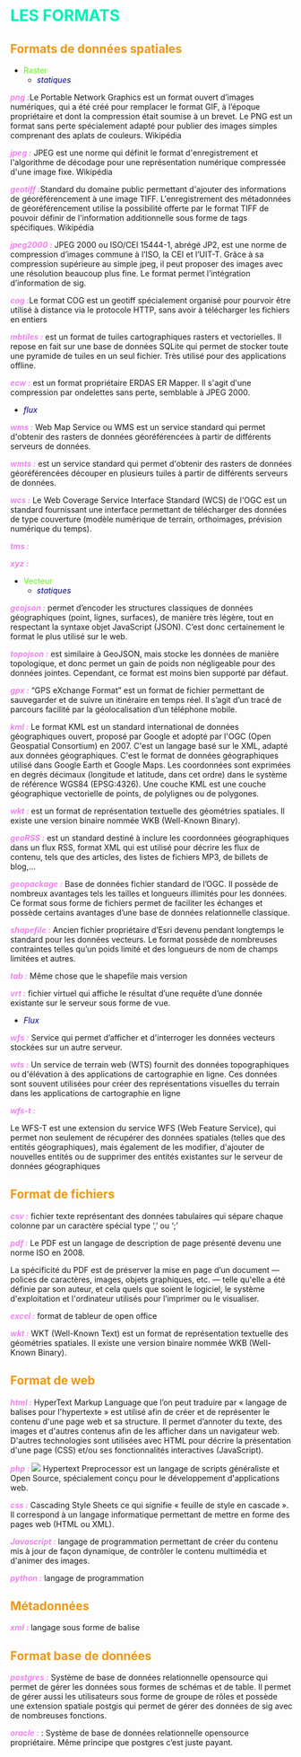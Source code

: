 # <span style="color:#00F0B8"> LES FORMATS </span>



## <span style="color:#F0970E"> Formats de données spatiales </span>
* <span style="color:#62F013"> Raster  </span>
  *  <span style="color:#000080">_statiques_</span>

<span style="color:violet"> **_png :_**</span>Le Portable Network Graphics est un format ouvert d’images numériques, qui a été créé pour remplacer le format GIF, à l’époque propriétaire et dont la compression était soumise à un brevet. Le PNG est un format sans perte spécialement adapté pour publier des images simples comprenant des aplats de couleurs. Wikipédia

<span style="color:violet"> **_jpeg :_**</span> JPEG est une norme qui définit le format d'enregistrement et l'algorithme de décodage pour une représentation numérique compressée d'une image fixe. Wikipédia

<span style="color:violet"> **_geotiff :_**</span>Standard du domaine public permettant d'ajouter des informations de géoréférencement à une image TIFF. L'enregistrement des métadonnées de géoréférencement utilise la possibilité offerte par le format TIFF de pouvoir définir de l'information additionnelle sous forme de tags spécifiques. Wikipédia

<span style="color:violet"> **_jpeg2000 :_**</span> JPEG 2000 ou ISO/CEI 15444-1, abrégé JP2, est une norme de compression d’images commune à l’ISO, la CEI et l’UIT-T. Grâce à sa compression supérieure au simple jpeg, il peut proposer des images avec une résolution beaucoup plus fine. Le format permet l’intégration d’information de sig.

<span style="color:violet"> **_cog :_**</span>Le format COG est un geotiff spécialement organisé pour pourvoir être utilisé à distance via le protocole HTTP, sans avoir à télécharger les fichiers en entiers

<span style="color:violet"> **_mbtiles :_**</span> est un format de tuiles cartographiques rasters et vectorielles. Il repose en fait sur une base de données SQLite qui permet de stocker toute une pyramide de tuiles en un seul fichier. Très utilisé pour des applications offline.

<span style="color:violet"> **_ecw :_**</span> est un format propriétaire ERDAS ER Mapper. Il s'agit d'une compression par ondelettes sans perte, semblable à JPEG 2000.



  *  <span style="color:#000080">_flux_</span>


<span style="color:violet"> **_wms :_**</span> Web Map Service ou WMS est un service standard qui permet d'obtenir des rasters de données géoréférencées à partir de différents serveurs de données.

<span style="color:violet"> **_wmts :_**</span> est un service standard qui permet d'obtenir des rasters de données géoréférencées découper en plusieurs tuiles à partir de différents serveurs de données. 

<span style="color:violet"> **_wcs :_**</span> Le Web Coverage Service Interface Standard (WCS) de l'OGC est un standard fournissant une interface permettant de télécharger des données de type couverture (modèle numérique de terrain, orthoimages, prévision numérique du temps).

<span style="color:violet"> **_tms :_**</span>

<span style="color:violet"> **_xyz :_**</span>

* <span style="color:#62F013"> Vecteur </span>
  *  <span style="color:#000080">_statiques_</span>

<span style="color:violet"> **_geojson :_**</span> permet d’encoder les structures classiques de données géographiques (point, lignes, surfaces), de manière très légère, tout en respectant la syntaxe objet JavaScript (JSON). C’est donc certainement le format le plus utilisé sur le web.

<span style="color:violet"> **_topojson :_**</span> est similaire à GeoJSON, mais stocke les données de manière topologique, et donc permet un gain de poids non négligeable pour des données jointes. Cependant, ce format est moins bien supporté par défaut.

<span style="color:violet"> **_gpx :_**</span> “GPS eXchange Format” est un format de fichier permettant de sauvegarder et de suivre un itinéraire en temps réel. Il s’agit d’un tracé de parcours facilité par la géolocalisation d’un téléphone mobile.

<span style="color:violet"> **_kml :_**</span> Le format KML est un standard international de données géographiques ouvert, proposé par Google et adopté par l'OGC (Open Geospatial Consortium) en 2007. C'est un langage basé sur le XML, adapté aux données géographiques. C'est le format de données géographiques utilisé dans Google Earth et Google Maps. 
Les coordonnées sont exprimées en degrés décimaux (longitude et latitude, dans cet ordre) dans le système de référence WGS84 (EPSG:4326). Une couche KML est une couche géographique vectorielle de points, de polylignes ou de polygones.


<span style="color:violet"> **_wkt :_**</span> est un format de représentation textuelle des géométries spatiales. Il existe une version binaire nommée WKB (Well-Known Binary).

<span style="color:violet"> **_geoRSS :_**</span> est un standard destiné à inclure les coordonnées géographiques dans un flux RSS, format XML qui est utilisé pour décrire les flux de contenu, tels que des articles, des listes de fichiers MP3, de billets de blog,...

<span style="color:violet"> **_geopackage :_**</span> Base de données fichier standard de l’OGC. Il possède de nombreux avantages tels les tailles et longueurs illimités pour les données. Ce format sous forme de fichiers permet de faciliter les échanges et possède certains avantages d’une base de données relationnelle classique.

<span style="color:violet"> **_shapefile :_**</span> Ancien fichier propriétaire d’Esri devenu pendant longtemps le standard pour les données vecteurs. Le format possède de nombreuses contraintes telles qu’un poids limité et des longueurs de nom de champs limitées et autres.

<span style="color:violet"> **_tab :_**</span>  Même chose que le shapefile mais version  

<span style="color:violet"> **_vrt :_**</span> fichier virtuel qui affiche le résultat d’une requête d’une donnée existante sur le serveur sous forme de vue. 



  *  <span style="color:#000080">_Flux_</span>

<span style="color:violet"> **_wfs :_**</span> Service qui permet d’afficher et d'interroger les données vecteurs stockées sur un autre serveur.

<span style="color:violet"> **_wts :_**</span> Un service de terrain web (WTS) fournit des données topographiques ou d'élévation à des applications de cartographie en ligne. Ces données sont souvent utilisées pour créer des représentations visuelles du terrain dans les applications de cartographie en ligne

<span style="color:violet"> **_wfs-t :_**</span>

Le WFS-T est une extension du service WFS (Web Feature Service), qui permet non seulement de récupérer des données spatiales (telles que des entités géographiques), mais également de les modifier, d'ajouter de nouvelles entités ou de supprimer des entités existantes sur le serveur de données géographiques


## <span style="color:#F0970E"> Format de fichiers  </span>

<span style="color:violet"> **_csv :_**</span> fichier texte représentant des données tabulaires qui sépare chaque colonne par un caractère spécial type ‘,’ ou ‘;’

<span style="color:violet"> **_pdf :_**</span> Le PDF est un langage de description de page présenté devenu une norme ISO en 2008.

La spécificité du PDF est de préserver la mise en page d’un document — polices de caractères, images, objets graphiques, etc. — telle qu'elle a été définie par son auteur, et cela quels que soient le logiciel, le système d'exploitation et l'ordinateur utilisés pour l’imprimer ou le visualiser.

<span style="color:violet"> **_excel :_**</span> format de tableur de open office

<span style="color:violet"> **_wkt :_**</span> WKT (Well-Known Text) est un format de représentation textuelle des géométries spatiales. Il existe une version binaire nommée WKB (Well-Known Binary).

## <span style="color:#F0970E"> Format de web </span>
<span style="color:violet"> **_html :_**</span>  HyperText Markup Language  que l’on peut traduire par « langage de balises pour l'hypertexte » est utilisé afin de créer et de représenter le contenu d'une page web et sa structure. Il permet d’annoter du texte, des images et d'autres contenus afin de les afficher dans un navigateur web. D'autres technologies sont utilisées avec HTML pour décrire la présentation d'une page (CSS) et/ou ses fonctionnalités interactives (JavaScript).
 
<span style="color:violet"> **_php :_**</span> 
![](C:\Users\CP10\AppData\Local\Programs\Git\git_work\ws_webmapping_cpgeom22_24\groupe_formats\PHP-logo.svg.png)
Hypertext Preprocessor est un langage de scripts généraliste et Open Source, spécialement conçu pour le développement d'applications web.

<span style="color:violet"> **_css :_**</span>   Cascading Style Sheets ce qui signifie « feuille de style en cascade ».
Il correspond à un langage informatique permettant de mettre en forme des pages web (HTML ou XML).

<span style="color:violet"> **_Javascript :_**</span>  langage de programmation permettant de créer du contenu mis à jour de façon dynamique, de contrôler le contenu multimédia et d'animer des images.

<span style="color:violet"> **_python :_**</span> langage de programmation 



## <span style="color:#F0970E"> Métadonnées  </span>

<span style="color:violet"> **_xml :_**</span> langage sous forme de balise 


## <span style="color:#F0970E"> Format base de données </span> 

<span style="color:violet"> **_postgres :_**</span> Système de base de données relationnelle opensource qui permet de gérer les données sous formes de schémas et de table. Il permet de gérer aussi les utilisateurs sous forme de groupe de rôles et possède une extension spatiale postgis qui permet de gérer des données de sig avec de nombreuses fonctions.

<span style="color:violet"> **_oracle :_**</span> : Système de base de données relationnelle opensource propriétaire. Même principe que postgres c’est juste payant.






